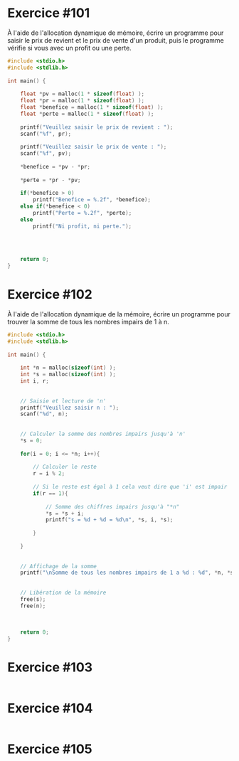 
# Exercice #101

À l'aide de l'allocation dynamique de mémoire, écrire un programme pour saisir le prix de revient et le prix de vente d'un produit, puis le programme vérifie si vous avec un profit ou une perte.

``` C
#include <stdio.h>  
#include <stdlib.h>  
  
int main() {  
  
    float *pv = malloc(1 * sizeof(float) );  
    float *pr = malloc(1 * sizeof(float) );  
    float *benefice = malloc(1 * sizeof(float) );  
    float *perte = malloc(1 * sizeof(float) );  
  
    printf("Veuillez saisir le prix de revient : ");  
    scanf("%f", pr);  
  
    printf("Veuillez saisir le prix de vente : ");  
    scanf("%f", pv);  
  
    *benefice = *pv - *pr;  
  
    *perte = *pr - *pv;  
  
    if(*benefice > 0)  
        printf("Benefice = %.2f", *benefice);  
    else if(*benefice < 0)  
        printf("Perte = %.2f", *perte);  
    else  
        printf("Ni profit, ni perte.");  
  
  
  
  
    return 0;  
}
```

# Exercice #102

À l'aide de l'allocation dynamique de la mémoire, écrire un programme pour trouver la somme de tous les nombres impairs de 1 à n.

``` C
#include <stdio.h>  
#include <stdlib.h>  
  
int main() {  
  
    int *n = malloc(sizeof(int) );  
    int *s = malloc(sizeof(int) );  
    int i, r;  
  
  
    // Saisie et lecture de 'n'  
    printf("Veuillez saisir n : ");  
    scanf("%d", n);  
  
  
    // Calculer la somme des nombres impairs jusqu'à 'n'  
    *s = 0;  
  
    for(i = 0; i <= *n; i++){  
  
        // Calculer le reste  
        r = i % 2;  
  
        // Si le reste est égal à 1 cela veut dire que 'i' est impair  
        if(r == 1){  
  
            // Somme des chiffres impairs jusqu'à "*n"  
            *s = *s + i;  
            printf("s = %d + %d = %d\n", *s, i, *s);  
  
        }  
  
    }  
  
  
    // Affichage de la somme  
    printf("\nSomme de tous les nombres impairs de 1 a %d : %d", *n, *s);  
  
  
    // Libération de la mémoire  
    free(s);  
    free(n);  
  
  
  
    return 0;  
}
```

# Exercice #103

``` C

```

# Exercice #104

``` C

```

# Exercice #105

``` C

```